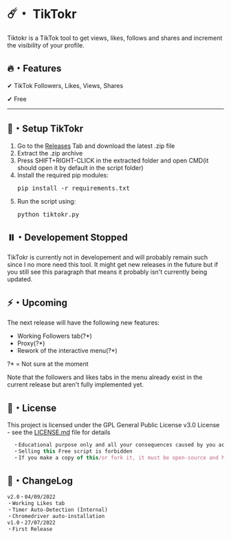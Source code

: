 # ☄️・ TikTokr

Tiktokr is a TikTok tool to get views, likes, follows and shares and increment the visibility of your profile.

## 🔥・Features

✔ TikTok Followers, Likes, Views, Shares

✔ Free

---

## 🚀・Setup TikTokr

1. Go to the [Releases](https://github.com/ersignee/TikTokr/releases) Tab and download the latest .zip file
2. Extract the .zip archive
3. Press SHIFT+RIGHT-CLICK in the extracted folder and open CMD(it should open it by default in the script folder)
4. Install the required pip modules:
   <pre>pip install -r requirements.txt</pre>
5. Run the script using:
   <pre>python tiktokr.py</pre>

## ⏸️・Developement Stopped
TikTokr is currently not in developement and will probably remain such since I no more need this tool. It might get new releases in the future but if you still see this paragraph that means it probably isn't currently being updated.

## ⚡️・Upcoming

The next release will have the following new features:
- Working Followers tab(?*)
- Proxy(?*)
- Rework of the interactive menu(?*)

?* = Not sure at the moment

Note that the followers and likes tabs in the menu already exist in the current release but aren't fully implemented yet.

## 📄・License

This project is licensed under the GPL General Public License v3.0 License - see the [LICENSE.md](./LICENSE) file for details
```js
  ・Educational purpose only and all your consequences caused by you actions is your responsibility
  ・Selling this Free script is forbidden
  ・If you make a copy of this/or fork it, it must be open-source and have credits linking to this repo
```

## 💭・ChangeLog

```diff
v2.0・04/09/2022
・Working Likes tab
・Timer Auto-Detection (Internal)
・Chromedriver auto-installation
v1.0・27/07/2022
・First Release
```
